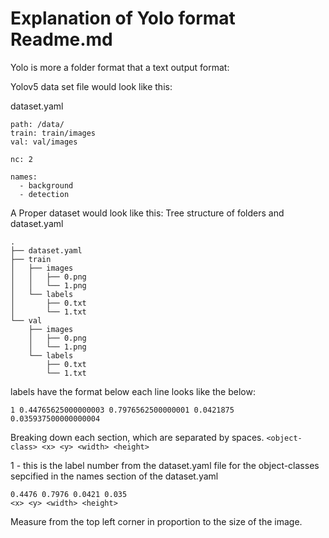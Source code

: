 
# Explanation of Yolo format Readme.md

Yolo is more a folder format that a text output format: 

Yolov5 data set file would look like this:

dataset.yaml 
```
path: /data/  
train: train/images
val: val/images

nc: 2

names:
  - background
  - detection
```  

A Proper dataset would look like this:
Tree structure of folders and dataset.yaml 
```
.
├── dataset.yaml
├── train
│   ├── images
│   │   ├── 0.png
│   │   └── 1.png
│   └── labels
│       ├── 0.txt
│       └── 1.txt
└── val
    ├── images
    │   ├── 0.png
    │   └── 1.png
    └── labels
        ├── 0.txt
        └── 1.txt
```

labels have the format below 
each line looks like the below: 

```
1 0.44765625000000003 0.7976562500000001 0.0421875 0.035937500000000004
```

Breaking down each section, which are separated by spaces. 
`<object-class> <x> <y> <width> <height>`

1 - this is the label number from the dataset.yaml file for the object-classes sepcified in the names section of the dataset.yaml 
```
0.4476 0.7976 0.0421 0.035
<x> <y> <width> <height>
```
Measure from the top left corner in proportion to the size of the image. 


